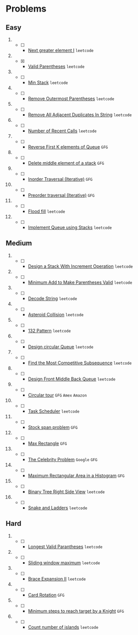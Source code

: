 # Problems

## Easy
1. - [ ] - [Next greater element I](https://leetcode.com/problems/next-greater-element-i/) `leetcode`
2. - [x] - [Valid Parentheses](https://leetcode.com/problems/valid-parentheses/) `leetcode`
3. - [ ] - [Min Stack](https://leetcode.com/problems/min-stack/) `leetcode`
4. - [ ] - [Remove Outermost Parentheses](https://leetcode.com/problems/remove-outermost-parentheses/) `leetcode`
5. - [ ] - [Remove All Adjacent Duplicates In String](https://leetcode.com/problems/remove-all-adjacent-duplicates-in-string/) `leetcode`
6. - [ ] - [Number of Recent Calls](https://leetcode.com/problems/number-of-recent-calls/) `leetcode`
7. - [ ] - [Reverse First K elements of Queue](https://practice.geeksforgeeks.org/problems/reverse-first-k-elements-of-queue/1/) `GFG`
8. - [ ] - [Delete middle element of a stack](https://practice.geeksforgeeks.org/problems/delete-middle-element-of-a-stack/1/) `GFG`
9. - [ ] - [Inorder Traversal (Iterative)](https://practice.geeksforgeeks.org/problems/inorder-traversal-iterative/1/) `GFG`
10. - [ ] - [Preorder traversal (Iterative)](https://practice.geeksforgeeks.org/problems/preorder-traversal-iterative/1/) `GFG`
11. - [ ] - [Flood fill](https://leetcode.com/problems/flood-fill/) `leetcode`
12. - [ ] - [Implement Queue using Stacks](https://leetcode.com/problems/implement-queue-using-stacks/) `leetcode`

## Medium
1. - [ ] - [Design a Stack With Increment Operation](https://leetcode.com/problems/design-a-stack-with-increment-operation/) `leetcode`
2. - [ ] - [Minimum Add to Make Parentheses Valid](https://leetcode.com/problems/minimum-add-to-make-parentheses-valid/) `leetcode`
3. - [ ] - [Decode String](https://leetcode.com/problems/decode-string/) `leetcode`
4. - [ ] - [Asteroid Collision](https://leetcode.com/problems/asteroid-collision/) `leetcode`
5. - [ ] - [132 Pattern](https://leetcode.com/problems/132-pattern/) `leetcode`
6. - [ ] - [Design circular Queue](https://leetcode.com/problems/design-circular-queue/) `leetcode`
7. - [ ] - [Find the Most Competitive Subsequence](https://leetcode.com/problems/find-the-most-competitive-subsequence/) `leetcode`
8. - [ ] - [Design Front Middle Back Queue](https://leetcode.com/problems/design-front-middle-back-queue/) `leetcode`
9. - [ ] - [Circular tour](https://practice.geeksforgeeks.org/problems/circular-tour/1) `GFG` `Amex` `Amazon`
10. - [ ] - [Task Scheduler](https://leetcode.com/problems/task-scheduler/) `leetcode`
11. - [ ] - [Stock span problem](https://practice.geeksforgeeks.org/problems/stock-span-problem-1587115621/1/) `GFG`
12. - [ ] - [Max Rectangle](https://practice.geeksforgeeks.org/problems/max-rectangle/1/) `GFG`
13. - [ ] - [The Celebrity Problem](https://practice.geeksforgeeks.org/problems/the-celebrity-problem/1/) `Google` `GFG`
14. - [ ] - [Maximum Rectangular Area in a Histogram](https://practice.geeksforgeeks.org/problems/maximum-rectangular-area-in-a-histogram-1587115620/1/) `GFG`
15. - [ ] - [Binary Tree Right Side View](https://leetcode.com/problems/binary-tree-right-side-view/) `leetcode`
16. - [ ] - [Snake and Ladders](https://leetcode.com/problems/snakes-and-ladders/) `leetcode`

## Hard
1. - [ ] - [Longest Valid Parantheses](https://leetcode.com/problems/longest-valid-parentheses/) `leetcode`
2. - [ ] - [Sliding window maximum](https://leetcode.com/problems/sliding-window-maximum/) `leetcode`
3. - [ ] - [Brace Expansion II](https://leetcode.com/problems/brace-expansion-ii/) `leetcode`
4. - [ ] - [Card Rotation](https://practice.geeksforgeeks.org/problems/card-rotation5834/1/) `GFG`
5. - [ ] - [Minimum steps to reach target by a Knight](https://www.geeksforgeeks.org/minimum-steps-reach-target-knight/) `GFG`
6. - [ ] - [Count number of islands](https://leetcode.com/problems/number-of-islands/) `leetcode`
